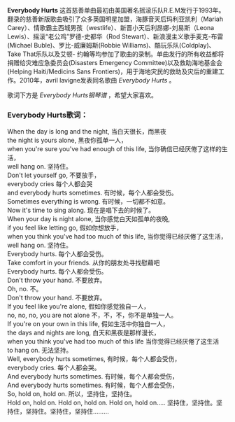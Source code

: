 

**Everybody Hurts**
这首慈善单曲最初由美国著名摇滚乐队R.E.M发行于1993年。翻录的慈善新版歌曲吸引了众多英国明星加盟，海豚音天后玛利亚凯利（Mariah
Carey）、情歌霸主西城男孩（westlife）、新晋小天后利昂娜-刘易斯（Leona Lewis）、摇滚“老公鸡”罗德-史都华（Rod
Stewart）、新浪漫主义歌手麦克-布雷(Michael Buble)、罗比-威廉姆斯(Robbie
Williams)、酷玩乐队(Coldplay)、Take That乐队以及艾顿-
约翰等均参加了歌曲的录制。单曲发行的所有收益都将捐赠给灾难应急委员会(Disasters Emergency
Committee)以及救助海地基金会(Helping Haiti/Medicins Sans
Frontiers)，用于海地灾民的救助及灾后的重建工作。2010年，avril lavigne发表同名歌曲 _Everybody Hurts_ 。

歌词下方是 _Everybody Hurts钢琴谱_ ，希望大家喜欢。

### Everybody Hurts歌词：

When the day is long and the night, 当白天很长，而黑夜  
the night is yours alone, 黑夜你孤单一人，  
when you're sure you've had enough of this life, 当你确信已经厌倦了这样的生活，  
well hang on. 坚持住。  
Don't let yourself go, 不要放手，  
everybody cries 每个人都会哭  
and everybody hurts sometimes. 有时候，每个人都会受伤。  
Sometimes everything is wrong. 有时候，一切都不如意。  
Now it's time to sing along. 现在是唱下去的时候了。  
When your day is night alone, 当你感觉白天如孤单的夜晚,  
if you feel like letting go, 假如你想放手，  
when you think you've had too much of this life, 当你觉得已经厌倦了这生活，  
well hang on. 坚持住。  
Everybody hurts. 每个人都会受伤。  
Take comfort in your friends. 从你的朋友处寻找慰藉吧  
Everybody hurts. 每个人都会受伤。  
Don't throw your hand. 不要放弃。  
Oh, no. 不。  
Don't throw your hand. 不要放弃。  
If you feel like you're alone, 假如你感觉独自一人，  
no, no, no, you are not alone 不，不，不，你不是单独一人。  
If you're on your own in this life, 假如生活中你独自一人，  
the days and nights are long, 白天和黑夜是那样漫长，  
when you think you've had too much of this life 当你觉得已经厌倦了这生活  
to hang on. 无法坚持。  
Well, everybody hurts sometimes, 有时候，每个人都会受伤，  
everybody cries. 每个人都会哭。  
And everybody hurts sometimes. 有时候，每个人都会受伤，  
And everybody hurts sometimes. 有时候，每个人都会受伤，  
So, hold on, hold on. 所以，坚持住，坚持住。  
Hold on, hold on. Hold on, hold on. Hold on, hold on.....
坚持住，坚持住。坚持住，坚持住。坚持住，坚持住………

